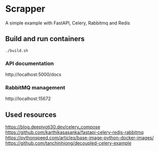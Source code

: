 
# Scrapper

A simple example with FastAPI, Celery, Rabbitmq and Redis

## Build and run containers

```
./build.sh
```

### API documentation

http://localhost:5000/docs    

### RabbitMQ management

http://localhost:15672    

## Used resources

https://blog.deepjyoti30.dev/celery_compose    
https://github.com/karthikasasanka/fastapi-celery-redis-rabbitmq    
https://pythonspeed.com/articles/base-image-python-docker-images/    
https://github.com/tanchinhiong/decoupled-celery-example    
